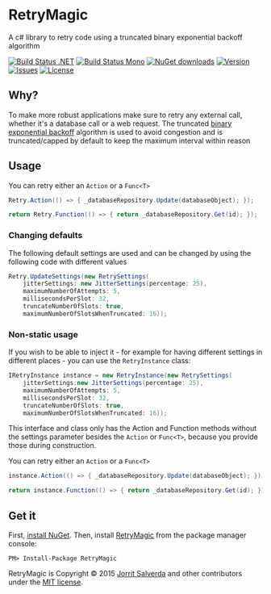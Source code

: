 # RetryMagic

A c# library to retry code using a truncated binary exponential backoff algorithm

[![Build Status .NET](https://ci.appveyor.com/api/projects/status/github/JorritSalverda/RetryMagic?svg=true)](https://ci.appveyor.com/project/JorritSalverda/RetryMagic/)
[![Build Status Mono](https://api.travis-ci.org/JorritSalverda/RetryMagic.svg)](https://travis-ci.org/JorritSalverda/RetryMagic/)
[![NuGet downloads](https://img.shields.io/nuget/dt/RetryMagic.svg)](https://www.nuget.org/packages/RetryMagic)
[![Version](https://img.shields.io/nuget/v/RetryMagic.svg)](https://www.nuget.org/packages/RetryMagic)
[![Issues](https://img.shields.io/github/issues/JorritSalverda/RetryMagic.svg)](https://github.com/JorritSalverda/RetryMagic/issues)
[![License](https://img.shields.io/github/license/JorritSalverda/RetryMagic.svg)](https://github.com/JorritSalverda/RetryMagic/blob/master/LICENSE)

Why?
--------------------------------
To make more robust applications make sure to retry any external call, whether it's a database call or a web request. The truncated [binary exponential backoff](https://en.wikipedia.org/wiki/Exponential_backoff) algorithm is used to avoid congestion and is truncated/capped by default to keep the maximum interval within reason

Usage
--------------------------------
You can retry either an `Action` or a `Func<T>`

```csharp
Retry.Action(() => { _databaseRepository.Update(databaseObject); });
```

```csharp
return Retry.Function(() => { return _databaseRepository.Get(id); });
```

### Changing defaults

The following default settings are used and can be changed by using the following code with different values

```csharp
Retry.UpdateSettings(new RetrySettings(
	jitterSettings: new JitterSettings(percentage: 25), 
	maximumNumberOfAttempts: 5, 
	millisecondsPerSlot: 32, 
	truncateNumberOfSlots: true, 
	maximumNumberOfSlotsWhenTruncated: 16));
```

### Non-static usage

If you wish to be able to inject it - for example for having different settings in different places - you can use the `RetryInstance` class:

```csharp
IRetryInstance instance = new RetryInstance(new RetrySettings(
	jitterSettings:new JitterSettings(percentage: 25), 
	maximumNumberOfAttempts: 5, 
	millisecondsPerSlot: 32, 
	truncateNumberOfSlots: true, 
	maximumNumberOfSlotsWhenTruncated: 16));
```

This interface and class only has the Action and Function methods without the settings parameter besides the `Action` or `Func<T>`, because you provide those during construction.

You can retry either an `Action` or a `Func<T>`

```csharp
instance.Action(() => { _databaseRepository.Update(databaseObject); });
```

```csharp
return instance.Function(() => { return _databaseRepository.Get(id); });
```

Get it
--------------------------------
First, [install NuGet](http://docs.nuget.org/docs/start-here/installing-nuget). Then, install [RetryMagic](https://www.nuget.org/packages/RetryMagic/) from the package manager console:

    PM> Install-Package RetryMagic

RetryMagic is Copyright &copy; 2015 [Jorrit Salverda](http://blog.jorritsalverda.com/) and other contributors under the [MIT license](https://github.com/JorritSalverda/RetryMagic/blob/master/LICENSE).
